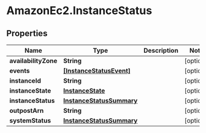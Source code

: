 # AmazonEc2.InstanceStatus

## Properties

Name | Type | Description | Notes
------------ | ------------- | ------------- | -------------
**availabilityZone** | **String** |  | [optional] 
**events** | [**[InstanceStatusEvent]**](InstanceStatusEvent.md) |  | [optional] 
**instanceId** | **String** |  | [optional] 
**instanceState** | [**InstanceState**](InstanceState.md) |  | [optional] 
**instanceStatus** | [**InstanceStatusSummary**](InstanceStatusSummary.md) |  | [optional] 
**outpostArn** | **String** |  | [optional] 
**systemStatus** | [**InstanceStatusSummary**](InstanceStatusSummary.md) |  | [optional] 


